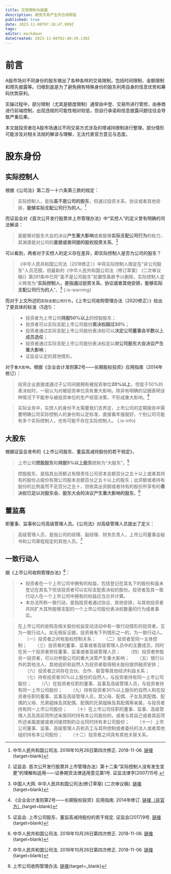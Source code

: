```yaml
---
title: 交易限制与披露
description: 避免交易产生的合规瑕疵
published: true
date: 2023-11-08T07:10:47.099Z
tags: 
editor: markdown
dateCreated: 2023-11-08T02:48:39.130Z
---
```


# 前言
A股市场对不同身份的股东做出了各种各样的交易限制，包括时间限制、金额限制和预先披露等。归根到底是为了避免拥有特殊身份的股东利用自身的信息优势和筹码优势获利。

实操过程中，部分限制（尤其是额度限制）通常由中登、交易所进行管控，由券商进行前端控制，出现违规的可能性相对较低，但自行承诺和信息披露问题往往会导致严重后果。

本文就投资者在A股市场通过不同交易方式涉及的增减持限制进行整理，部分情形可能涉及对相关法规的解读与理解，无法代表官方意见与态度。

# 股东身份
## 实际控制人
根据《公司法》第二百一十六条第三款的规定：
> 实际控制人，是指**虽不是公司的股东**，但通过投资关系、协议或者其他安排，**能够实际支配公司行为的人**。[^1]

而证监会对《首次公开发行股票并上市管理办法》中“实控人”的定义曾有明确的司法解读：
> 是能够对股东大会的决议**产生重大影响**或者能够**实际支配公司行为**的权力，其渊源是对公司的**直接或者间接的股权投资关系**。[^2]

可以看到，两者对于实控人的定义存在差异，即实际控制人是否为公司的股东？

> 《中华人民共和国公司法（2018修正）》中将实际控制人限定在“非公司股东”人员范围，但最新的《中华人民共和国公司法（修订草案） (二次审议稿)》第261条中已将“虽不是公司股东”前置性条款予以删除，实际控制人定义修改为“**实际控制人，是指通过投资关系、协议或者其他安排，能够实际支配公司行为的人**”。[^3]
{.is-warning}

而对于上文所述的`实际支配公司行为`，《上市公司收购管理办法（2020修正）》给出了更具体的标准（5选1）：

> - 投资者为上市公司**持股50%以上**的控股股东；
> - 投资者可以实际支配上市公司股份**表决权超过30%**；
> - 投资者通过实际支配上市公司股份表决权可以**决定公司董事会半数以上成员选任**；
> - 投资者通过实际支配上市公司股份表决权足以**对公司股东大会决议产生重大影响**；
> - 证监会认定的其他情形。

对于`重大影响`，根据《企业会计准则第2号——长期股权投资》应用指南（2014年修订）：

> 投资企业直接或通过子公司间接拥有被投资单位**20%以上**，但低于50%的表决权时，一般认为对被投资单位具有重大影响，除非有明确的证据表明该种情况下不能参与被投资单位的生产经营决策，不形成重大影响。[^4]

> 实际业务中，实控人的身份不太需要我们去界定，上市公司的定期报告中需要明确公司实际控制人的身份和认定标准，直接看年报就好。个别公司可能有多个实际控制人，也有可能不存在实际控制人。
{.is-info}

## 大股东
根据证监会发布的《上市公司股东、董监高减持股份的若干规定》，
> 上市公司**控股股东**和**持股5%以上股东**统称为“大股东”。[^5]

> 控股股东，是指其出资额占有限责任公司资本总额百分之五十以上或者其持有的股份占股份有限公司股本总额百分之五十以上的股东；出资额或者持有股份的比例虽然不足百分之五十，但依其出资额或者持有的股份所享有的**表决权已足以对股东会、股东大会的决议产生重大影响的股东**。[^1]

## 董监高
即董事、监事和公司高级管理人员。《公司法》对高级管理人员提出了定义：

> 高级管理人员，是指公司的经理、副经理、财务负责人，上市公司董事会秘书和公司章程规定的其他人员。[^1]

## 一致行动人
据《上市公司收购管理办法》[^6]：
> - 投资者在一个上市公司中拥有的权益，包括登记在其名下的股份和虽未登记在其名下但该投资者可以实际支配表决权的股份。投资者及其一致行动人在一个上市公司中拥有的权益应当合并计算。
> - 本办法所称一致行动，是指投资者通过协议、其他安排，与其他投资者共同扩大其所能够支配的一个上市公司股份表决权数量的行为或者事实。

> 在上市公司的收购及相关股份权益变动活动中有一致行动情形的投资者，互为一致行动人。如无相反证据，投资者有下列情形之一的，为一致行动人。
　　（一）投资者之间有股权控制关系；
　　（二）投资者受同一主体控制；
　　（三）投资者的董事、监事或者高级管理人员中的主要成员，同时在另一个投资者担任董事、监事或者高级管理人员；
　　（四）投资者参股另一投资者，可以对参股公司的重大决策产生重大影响；
　　（五）银行以外的其他法人、其他组织和自然人为投资者取得相关股份提供融资安排；
　　（六）投资者之间存在合伙、合作、联营等其他经济利益关系；
　　（七）持有投资者30%以上股份的自然人，与投资者持有同一上市公司股份；
　　（八）在投资者任职的董事、监事及高级管理人员，与投资者持有同一上市公司股份；
　　（九）持有投资者30%以上股份的自然人和在投资者任职的董事、监事及高级管理人员，其父母、配偶、子女及其配偶、配偶的父母、兄弟姐妹及其配偶、配偶的兄弟姐妹及其配偶等亲属，与投资者持有同一上市公司股份；
　　（十）在上市公司任职的董事、监事、高级管理人员及其前项所述亲属同时持有本公司股份的，或者与其自己或者其前项所述亲属直接或者间接控制的企业同时持有本公司股份；
　　（十一）上市公司董事、监事、高级管理人员和员工与其所控制或者委托的法人或者其他组织持有本公司股份；
　　（十二）投资者之间具有其他关联关系。
 

[^1]: 中华人民共和国公司法. 2018年10月26日第四次修正. 2018-11-06. [链接](http://www.npc.gov.cn/zgrdw/npc/xinwen/2018-11/05/content_2065671.htm){target=blank}
[^2]: 证监会. 首次公开发行股票并上市管理办法〉第十二条“实际控制人没有发生变更”的理解和适用——证券期货法律适用意见第1号. 证监法律字[2007]15号.
[^3]: 中国人大网. 中华人民共和国公司法(修订草案) (二次审议稿). [链接](http://www.npc.gov.cn/flcaw/userIndex.html?lid=ff808181842c261c01856172441f020a){target=blank}
[^4]: 《企业会计准则第2号——长期股权投资》应用指南. 2014年修订. [链接（非官方）](https://www.shui5.cn/article/46/129344.html){target=blank}
[^5]: 证监会. 上市公司股东、董监高减持股份的若干规定. 证监会[2017]9号. [链接](http://www.gov.cn/gongbao/content/2017/content_5241934.htm){target=blank}
[^6]: 上市公司收购管理办法. [链接](http://www.csrc.gov.cn/csrc/c106256/c1653983/content.shtml){target=_blank}